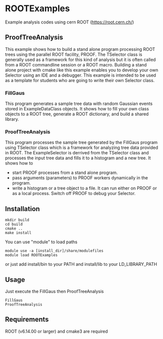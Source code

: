 # ROOTExamples
Example analysis codes using cern ROOT (https://root.cern.ch/)

## ProofTreeAnalysis
This example shows how to build a stand alone program processing ROOT trees using the parallel ROOT facility, PROOF.
The TSelector class is generally used as a framework for this kind of analysis but it is often called from a ROOT commandline session or a ROOT macro. Building a stand alone project with cmake like this example enables you to develop your own Selector using an IDE and a debugger. This example is intended to be used as a template for students who are going to write their own Selector class.

### FillGaus
This program generates a sample tree data with random Gaussian events stored in ExampleDataClass objects.
It shows how to fill your own class objects to a ROOT tree, generate a ROOT dictionary, and build a shared library.

### ProofTreeAnalysis
This program processes the sample tree generated by the FillGaus program using TSelector class which is a framework for analyzing tree data provided in ROOT.
The ExampleSelector is derrived from the TSelector class and processes the input tree data and fills it to a histogram and a new tree.
It shows how to
- start PROOF processes from a stand alone program.
- pass arguments (parameters) to PROOF workers dynamically in the program.
- write a histogram or a tree object to a file.
It can run either on PROOF or as a local process. Switch off PROOF to debug your Selector.

## Installation
```
mkdir build
cd build
cmake ..
make install
```
You can use "module" to load paths
```
module use -a [install_dir]/share/modulefiles
module load ROOTExamples
```
or just add install/bin to your PATH and install/lib to your LD_LIBRARY_PATH

## Usage
Just execute the FillGaus then ProofTreeAnalysis
```
FillGaus
ProofTreeAnalysis
```

## Requirements
ROOT (v6.14.00 or larger) and cmake3 are required


